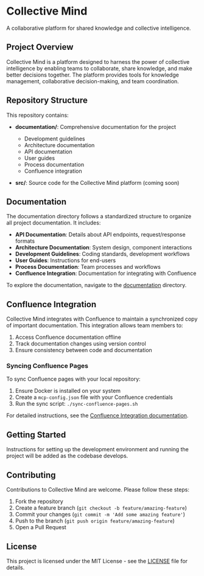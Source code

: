 # Collective Mind

A collaborative platform for shared knowledge and collective intelligence.

## Project Overview

Collective Mind is a platform designed to harness the power of collective intelligence by enabling teams to collaborate, share knowledge, and make better decisions together. The platform provides tools for knowledge management, collaborative decision-making, and team coordination.

## Repository Structure

This repository contains:

- **documentation/**: Comprehensive documentation for the project
  - Development guidelines
  - Architecture documentation
  - API documentation
  - User guides
  - Process documentation
  - Confluence integration

- **src/**: Source code for the Collective Mind platform (coming soon)

## Documentation

The documentation directory follows a standardized structure to organize all project documentation. It includes:

- **API Documentation**: Details about API endpoints, request/response formats
- **Architecture Documentation**: System design, component interactions
- **Development Guidelines**: Coding standards, development workflows
- **User Guides**: Instructions for end-users
- **Process Documentation**: Team processes and workflows
- **Confluence Integration**: Documentation for integrating with Confluence

To explore the documentation, navigate to the [documentation](./documentation) directory.

## Confluence Integration

Collective Mind integrates with Confluence to maintain a synchronized copy of important documentation. This integration allows team members to:

1. Access Confluence documentation offline
2. Track documentation changes using version control
3. Ensure consistency between code and documentation

### Syncing Confluence Pages

To sync Confluence pages with your local repository:

1. Ensure Docker is installed on your system
2. Create a `mcp-config.json` file with your Confluence credentials
3. Run the sync script: `./sync-confluence-pages.sh`

For detailed instructions, see the [Confluence Integration documentation](./documentation/confluence-integration/README.md).

## Getting Started

Instructions for setting up the development environment and running the project will be added as the codebase develops.

## Contributing

Contributions to Collective Mind are welcome. Please follow these steps:

1. Fork the repository
2. Create a feature branch (`git checkout -b feature/amazing-feature`)
3. Commit your changes (`git commit -m 'Add some amazing feature'`)
4. Push to the branch (`git push origin feature/amazing-feature`)
5. Open a Pull Request

## License

This project is licensed under the MIT License - see the [LICENSE](LICENSE) file for details. 